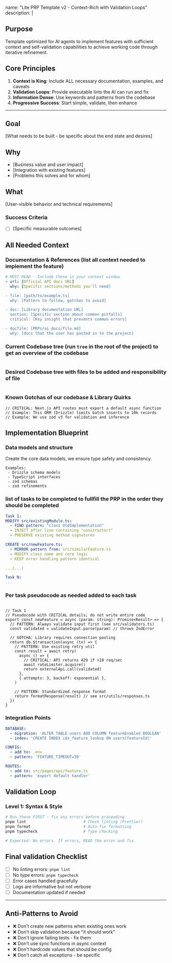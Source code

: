 name: "Lite PRP Template v2 - Context-Rich with Validation Loops"
description: |

## Purpose

Template optimized for AI agents to implement features with sufficient context and self-validation capabilities to achieve working code through iterative refinement.

## Core Principles

1. **Context is King**: Include ALL necessary documentation, examples, and caveats
2. **Validation Loops**: Provide executable lints the AI can run and fix
3. **Information Dense**: Use keywords and patterns from the codebase
4. **Progressive Success**: Start simple, validate, then enhance

---

## Goal

[What needs to be built - be specific about the end state and desires]

## Why

- [Business value and user impact]
- [Integration with existing features]
- [Problems this solves and for whom]

## What

[User-visible behavior and technical requirements]

### Success Criteria

- [ ] [Specific measurable outcomes]

## All Needed Context

### Documentation & References (list all context needed to implement the feature)

```yaml
# MUST READ - Include these in your context window
- url: [Official API docs URL]
  why: [Specific sections/methods you'll need]

- file: [path/to/example.ts]
  why: [Pattern to follow, gotchas to avoid]

- doc: [Library documentation URL]
  section: [Specific section about common pitfalls]
  critical: [Key insight that prevents common errors]

- docfile: [PRPs/ai_docs/file.md]
  why: [docs that the user has pasted in to the project]
```

### Current Codebase tree (run `tree` in the root of the project) to get an overview of the codebase

```bash

```

### Desired Codebase tree with files to be added and responsibility of file

```bash

```

### Known Gotchas of our codebase & Library Quirks

```
// CRITICAL: Next.js API routes must export a default async function
// Example: This ORM (Drizzle) limits batch inserts to 10k records
// Example: We use zod v3 for validation and inference
```

## Implementation Blueprint

### Data models and structure

Create the core data models, we ensure type safety and consistency.

```
Examples:
 - Drizzle schema models
 - TypeScript interfaces
 - zod schemas
 - zod refinements

```

### list of tasks to be completed to fullfill the PRP in the order they should be completed

```yaml
Task 1:
MODIFY src/existingModule.ts:
  - FIND pattern: "class OldImplementation"
  - INJECT after line containing "constructor("
  - PRESERVE existing method signatures

CREATE src/newFeature.ts:
  - MIRROR pattern from: src/similarFeature.ts
  - MODIFY class name and core logic
  - KEEP error handling pattern identical

...(...)

Task N:
...

```

### Per task pseudocode as needed added to each task

```

// Task 1
// Pseudocode with CRITICAL details; do not write entire code
export const newFeature = async (param: string): Promise<Result> => {
  // PATTERN: Always validate input first (see src/validators.ts)
  const validated = validateInput.parse(param) // throws ZodError

  // GOTCHA: Library requires connection pooling
  return db.$transaction(async (tx) => {
    // PATTERN: Use existing retry util
    const result = await retry(
      async () => {
        // CRITICAL: API returns 429 if >10 req/sec
        await rateLimiter.acquire()
        return externalApi.call(validated)
      },
      { attempts: 3, backoff: exponential },
    )

    // PATTERN: Standardized response format
    return formatResponse(result) // see src/utils/responses.ts
  })
}
```

### Integration Points

```yaml
DATABASE:
  - migration: 'ALTER TABLE users ADD COLUMN featureEnabled BOOLEAN'
  - index: 'CREATE INDEX idx_feature_lookup ON users(featureId)'

CONFIG:
  - add to: .env
  - pattern: 'FEATURE_TIMEOUT=30'

ROUTES:
  - add to: src/pages/api/feature.ts
  - pattern: 'export default handler'
```

## Validation Loop

### Level 1: Syntax & Style

```bash
# Run these FIRST - fix any errors before proceeding
pnpm lint                         # Check linting (Prettier)
pnpm format                       # Auto-fix formatting
pnpm typecheck                    # Type checking

# Expected: No errors. If errors, READ the error and fix.
```

## Final validation Checklist

- [ ] No linting errors: `pnpm lint`
- [ ] No type errors: `pnpm typecheck`
- [ ] Error cases handled gracefully
- [ ] Logs are informative but not verbose
- [ ] Documentation updated if needed

---

## Anti-Patterns to Avoid

- ❌ Don't create new patterns when existing ones work
- ❌ Don't skip validation because "it should work"
- ❌ Don't ignore failing tests - fix them
- ❌ Don't use sync functions in async context
- ❌ Don't hardcode values that should be config
- ❌ Don't catch all exceptions - be specific

